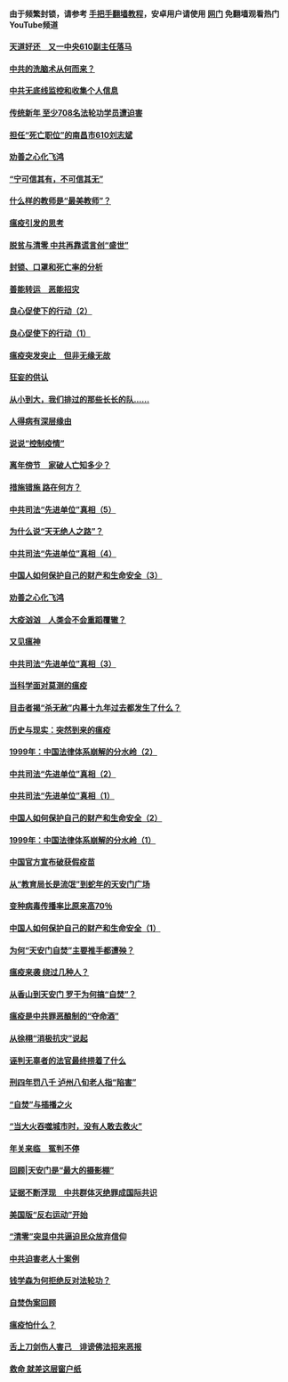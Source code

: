 #### 由于频繁封锁，请参考 [手把手翻墙教程](https://github.com/gfw-breaker/guides/wiki/)，安卓用户请使用 [网门](https://github.com/gfw-breaker/nogfw/blob/master/dl.md?t=03162100) 免翻墙观看热门YouTube频道 

#### [天道好还　又一中央610副主任落马](../pages/19/422155.md?t=03162100) 

#### [中共的洗脑术从何而来？](../pages/19/422154.md?t=03162100) 

#### [中共无底线监控和收集个人信息](../pages/19/422039.md?t=03162100) 

#### [传统新年 至少708名法轮功学员遭迫害](../pages/19/421946.md?t=03162100) 

#### [担任“死亡职位”的南昌市610刘志斌](../pages/19/421957.md?t=03162100) 

#### [劝善之心化飞鸿](../pages/19/421164.md?t=03162100) 

#### [“宁可信其有，不可信其无”](../pages/19/421691.md?t=03162100) 

#### [什么样的教师是“最美教师”？](../pages/19/421755.md?t=03162100) 

#### [瘟疫引发的思考](../pages/19/421594.md?t=03162100) 

#### [脱贫与清零 中共再靠谎言创“盛世”](../pages/19/421590.md?t=03162100) 

#### [封锁、口罩和死亡率的分析](../pages/19/421495.md?t=03162100) 

#### [善能转运　恶能招灾](../pages/19/421334.md?t=03162100) 

#### [良心促使下的行动（2）](../pages/19/421361.md?t=03162100) 

#### [良心促使下的行动（1）](../pages/19/421302.md?t=03162100) 

#### [瘟疫突发突止　但非无缘无故](../pages/19/421281.md?t=03162100) 

#### [狂妄的供认](../pages/19/421199.md?t=03162100) 

#### [从小到大，我们排过的那些长长的队……](../pages/19/421243.md?t=03162100) 

#### [人得病有深层缘由](../pages/19/420864.md?t=03162100) 

#### [说说“控制疫情”](../pages/19/420831.md?t=03162100) 

#### [离年傍节　家破人亡知多少？](../pages/19/420563.md?t=03162100) 

#### [措施错施  路在何方？](../pages/19/420076.md?t=03162100) 

#### [中共司法“先进单位”真相（5）](../pages/19/419453.md?t=03162100) 

#### [为什么说“天无绝人之路”？](../pages/19/419618.md?t=03162100) 

#### [中共司法“先进单位”真相（4）](../pages/19/419452.md?t=03162100) 

#### [中国人如何保护自己的财产和生命安全（3）](../pages/19/419405.md?t=03162100) 

#### [劝善之心化飞鸿](../pages/19/418758.md?t=03162100) 

#### [大疫汹汹　人类会不会重蹈覆辙？](../pages/19/419691.md?t=03162100) 

#### [又见瘟神](../pages/19/419225.md?t=03162100) 

#### [中共司法“先进单位”真相（3）](../pages/19/419451.md?t=03162100) 

#### [当科学面对莫测的瘟疫](../pages/19/419625.md?t=03162100) 

#### [目击者揭“杀无赦”内幕十九年过去都发生了什么？](../pages/19/419617.md?t=03162100) 

#### [历史与现实：突然到来的瘟疫](../pages/19/419619.md?t=03162100) 

#### [1999年：中国法律体系崩解的分水岭（2）](../pages/19/419455.md?t=03162100) 

#### [中共司法“先进单位”真相（2）](../pages/19/419450.md?t=03162100) 

#### [中共司法“先进单位”真相（1）](../pages/19/419449.md?t=03162100) 

#### [中国人如何保护自己的财产和生命安全（2）](../pages/19/419404.md?t=03162100) 

#### [1999年：中国法律体系崩解的分水岭（1）](../pages/19/419454.md?t=03162100) 

#### [中国官方宣布破获假疫苗](../pages/19/419504.md?t=03162100) 

#### [从“教育局长是流氓”到蛇年的天安门广场](../pages/19/419470.md?t=03162100) 

#### [变种病毒传播率比原来高70％](../pages/19/419456.md?t=03162100) 

#### [中国人如何保护自己的财产和生命安全（1）](../pages/19/419403.md?t=03162100) 

#### [为何“天安门自焚”主要推手都遭殃？](../pages/19/419348.md?t=03162100) 

#### [瘟疫来袭 绕过几种人？](../pages/19/419349.md?t=03162100) 

#### [从香山到天安门 罗干为何搞“自焚”？](../pages/19/419270.md?t=03162100) 

#### [瘟疫是中共罪恶酿制的“夺命酒”](../pages/19/419223.md?t=03162100) 

#### [从徐栩“消极抗灾”说起](../pages/19/419224.md?t=03162100) 

#### [诬判无辜者的法官最终捞着了什么](../pages/19/419268.md?t=03162100) 

#### [刑四年罚八千 泸州八旬老人指“陷害”](../pages/19/419232.md?t=03162100) 

#### [“自焚”与插播之火](../pages/19/419226.md?t=03162100) 

#### [“当大火吞噬城市时，没有人敢去救火”](../pages/19/419077.md?t=03162100) 

#### [年关来临　冤判不停](../pages/19/419093.md?t=03162100) 

#### [回顾|天安门是“最大的摄影棚”](../pages/19/380866.md?t=03162100) 

#### [证据不断浮现　中共群体灭绝罪成国际共识](../pages/19/419031.md?t=03162100) 

#### [美国版“反右运动”开始](../pages/19/419030.md?t=03162100) 

#### [“清零”突显中共逼迫民众放弃信仰](../pages/19/418995.md?t=03162100) 

#### [中共迫害老人十案例](../pages/19/418831.md?t=03162100) 

#### [钱学森为何拒绝反对法轮功？](../pages/19/418905.md?t=03162100) 

#### [自焚伪案回顾](../pages/19/418799.md?t=03162100) 

#### [瘟疫怕什么？](../pages/19/418800.md?t=03162100) 

#### [舌上刀剑伤人害己　诽谤佛法招来恶报](../pages/19/418731.md?t=03162100) 

#### [救命 就差这层窗户纸](../pages/19/418706.md?t=03162100) 

